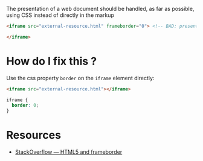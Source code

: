 The presentation of a web document should be handled, as far as possible, using CSS instead of directly in the markup

```html
<iframe src="external-resource.html" frameborder="0"> <!-- BAD: presentational code in markup -->

</iframe>
```

# How do I fix this ?

Use the css property `border` on the `iframe` element directly:

```html
<iframe src="external-resource.html"></iframe>
```
```css
iframe {
  border: 0;
}
```

# Resources

* [StackOverflow — HTML5 and frameborder](http://stackoverflow.com/questions/3601273/html5-and-frameborder)
